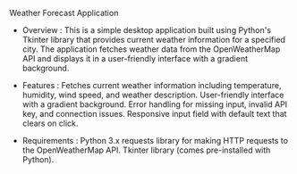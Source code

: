 Weather Forecast Application
* Overview :
This is a simple desktop application built using Python's Tkinter library that provides current weather information for a specified city. The application fetches weather data from the OpenWeatherMap API and displays it in a user-friendly interface with a gradient background.

* Features :
Fetches current weather information including temperature, humidity, wind speed, and weather description.
User-friendly interface with a gradient background.
Error handling for missing input, invalid API key, and connection issues.
Responsive input field with default text that clears on click.

* Requirements :
Python 3.x
requests library for making HTTP requests to the OpenWeatherMap API.
Tkinter library (comes pre-installed with Python).


